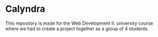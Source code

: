 # Calyndra
This repository is made for the Web Development II. university course where we had to create a project together as a group of 4 students.
